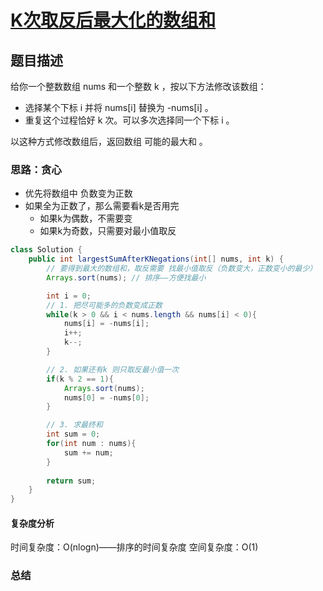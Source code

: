 # [K次取反后最大化的数组和](K次取反后最大化的数组和"[题目地址](https://leetcode.cn/problems/maximize-sum-of-array-after-k-negations/description/)")

## 题目描述
给你一个整数数组 nums 和一个整数 k ，按以下方法修改该数组：

- 选择某个下标 i 并将 nums[i] 替换为 -nums[i] 。
- 重复这个过程恰好 k 次。可以多次选择同一个下标 i 。

以这种方式修改数组后，返回数组 可能的最大和 。

### 思路：贪心
- 优先将数组中 负数变为正数
- 如果全为正数了，那么需要看k是否用完
  - 如果k为偶数，不需要变
  - 如果k为奇数，只需要对最小值取反


```java
class Solution {
    public int largestSumAfterKNegations(int[] nums, int k) {
        // 要得到最大的数组和，取反需要 找最小值取反（负数变大，正数变小的最少）
        Arrays.sort(nums); // 排序——方便找最小

        int i = 0;
        // 1. 把尽可能多的负数变成正数
        while(k > 0 && i < nums.length && nums[i] < 0){
            nums[i] = -nums[i];
            i++;
            k--;
        } 

        // 2. 如果还有k 则只取反最小值一次
        if(k % 2 == 1){ 
            Arrays.sort(nums);
            nums[0] = -nums[0];
        }

        // 3. 求最终和
        int sum = 0;
        for(int num : nums){
            sum += num;
        }
        
        return sum;
    }
}
```

#### 复杂度分析
时间复杂度：O(nlogn)——排序的时间复杂度
空间复杂度：O(1)

### 总结
